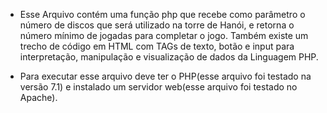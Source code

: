 * Esse  Arquivo  contém uma função php  que recebe como parâmetro o número de discos que será utilizado na torre de Hanói, e retorna o número mínimo de jogadas para completar o jogo. Também existe um trecho de código em HTML com TAGs de texto, botão e input para interpretação, manipulação e visualização de dados da Linguagem PHP.

* Para executar esse arquivo deve ter o PHP(esse arquivo foi testado na versão 7.1) e instalado um servidor web(esse arquivo foi testado no Apache).

